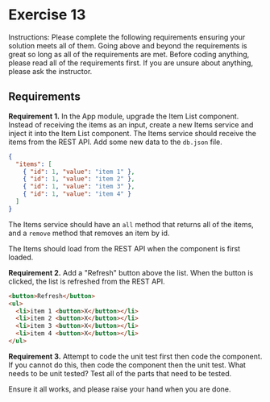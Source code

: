 # Exercise 13

Instructions: Please complete the following requirements ensuring your solution meets all of them. Going above and beyond the requirements is great so long as all of the requirements are met. Before coding anything, please read all of the requirements first. If you are unsure about anything, please ask the instructor.

## Requirements

**Requirement 1.** In the App module, upgrade the Item List component. Instead of receiving the items as an input, create a new Items service and inject it into the Item List component. The Items service should receive the items from the REST API. Add some new data to the `db.json` file.

```json
{
  "items": [
    { "id": 1, "value": "item 1" },
    { "id": 1, "value": "item 2" },
    { "id": 1, "value": "item 3" },
    { "id": 1, "value": "item 4" }
  ]
}
```

The Items service should have an `all` method that returns all of the items, and a `remove` method that removes an item by id.

The Items should load from the REST API when the component is first loaded.

**Requirement 2.** Add a "Refresh" button above the list. When the button is clicked, the list is refreshed from the REST API.

```html
<button>Refresh</button>
<ul>
  <li>item 1 <button>X</button></li>
  <li>item 2 <button>X</button></li>
  <li>item 3 <button>X</button></li>
  <li>item 4 <button>X</button></li>
</ul>
```

**Requirement 3.** Attempt to code the unit test first then code the component. If you cannot do this, then code the component then the unit test. What needs to be unit tested? Test all of the parts that need to be tested.


Ensure it all works, and please raise your hand when you are done.